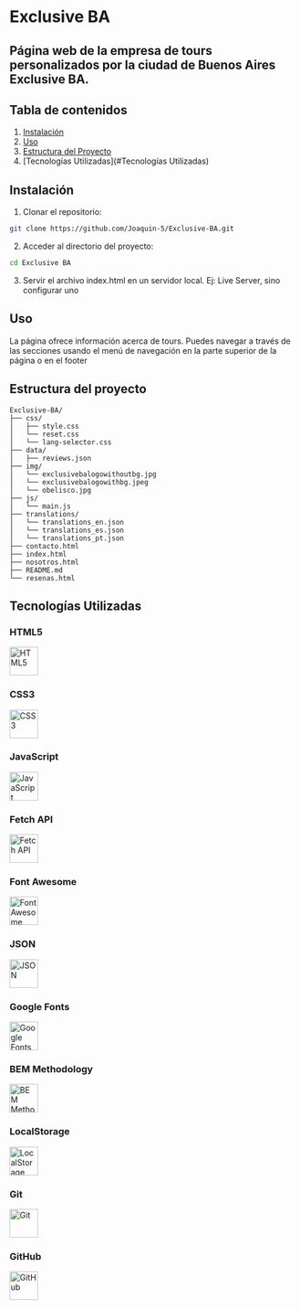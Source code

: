 # Exclusive BA

## Página web de la empresa de tours personalizados por la ciudad de Buenos Aires Exclusive BA.

## Tabla de contenidos

1. [Instalación](#instalación)
2. [Uso](#uso)
3. [Estructura del Proyecto](#estructura-del-proyecto)
4. [Tecnologías Utilizadas](#Tecnologías Utilizadas)

## Instalación

1. Clonar el repositorio:

```sh
git clone https://github.com/Joaquin-5/Exclusive-BA.git
```

2. Acceder al directorio del proyecto:

```sh
cd Exclusive BA
```

3. Servir el archivo index.html en un servidor local. Ej: Live Server, sino configurar uno

## Uso

La página ofrece información acerca de tours. Puedes navegar a través de las secciones usando el menú de navegación en la parte superior de la página o en el footer

## Estructura del proyecto

```plaintext
Exclusive-BA/
├── css/
│   ├── style.css
│   └── reset.css
│   └── lang-selector.css
├── data/
│   ├── reviews.json
├── img/
│   └── exclusivebalogowithoutbg.jpg
│   └── exclusivebalogowithbg.jpeg
│   └── obelisco.jpg
├── js/
│   └── main.js
├── translations/
│   └── translations_en.json
│   └── translations_es.json
│   └── translations_pt.json
├── contacto.html
├── index.html
├── nosotros.html
├── README.md
└── resenas.html
```

## Tecnologías Utilizadas

### HTML5
<img src="https://upload.wikimedia.org/wikipedia/commons/thumb/6/61/HTML5_logo_and_wordmark.svg/1024px-HTML5_logo_and_wordmark.svg.png" alt="HTML5" width="50" height="50">

### CSS3
<img src="https://brandslogos.com/wp-content/uploads/images/large/css-logo.png" alt="CSS3" width="50" height="50">

### JavaScript
<img src="https://upload.wikimedia.org/wikipedia/commons/6/6a/JavaScript-logo.png" alt="JavaScript" width="50" height="50">

### Fetch API
<img src="https://upload.wikimedia.org/wikipedia/commons/5/5a/Fetch_API_logo.svg" alt="Fetch API" width="50" height="50">

### Font Awesome
<img src="https://static-00.iconduck.com/assets.00/font-awesome-icon-2048x2048-ntlx9tlt.png" alt="Font Awesome" width="50" height="50">

### JSON
<img src="https://cdn.icon-icons.com/icons2/2107/PNG/512/file_type_light_json_icon_130455.png" alt="JSON" width="50" height="50">

### Google Fonts
<img src="https://upload.wikimedia.org/wikipedia/commons/thumb/e/ee/Google_Fonts_logo.svg/1280px-Google_Fonts_logo.svg.png" alt="Google Fonts" width="50" height="50">

### BEM Methodology
<img src="https://seeklogo.com/images/B/bem-logo-410238E842-seeklogo.com.png" alt="BEM Methodology" width="50" height="50">

### LocalStorage
<img src="https://upload.wikimedia.org/wikipedia/commons/4/48/LocalStorage_logo.svg" alt="LocalStorage" width="50" height="50">

### Git
<img src="https://upload.wikimedia.org/wikipedia/commons/thumb/e/e0/Git-logo.svg/512px-Git-logo.svg.png" alt="Git" width="50" height="50">

### GitHub
<img src="https://cdn-icons-png.flaticon.com/512/25/25231.png" alt="GitHub" width="50" height="50">
